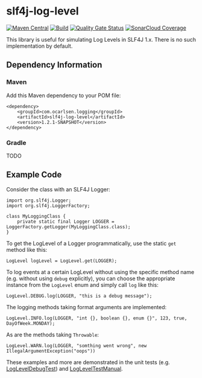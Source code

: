 # slf4j-log-level

[![Maven Central](https://img.shields.io/maven-central/v/com.ocarlsen.logging/slf4j-log-level.svg?label=Maven%20Central)](https://search.maven.org/search?q=g:%22com.ocarlsen.logging%22%20AND%20a:%22slf4j-log-level%22)
[![Build](https://github.com/ocarlsen/slf4j-log-level/actions/workflows/build.yml/badge.svg)](https://github.com/ocarlsen/slf4j-log-level/actions/workflows/build.yml)
[![Quality Gate Status](https://sonarcloud.io/api/project_badges/measure?project=ocarlsen_slf4j-log-level&metric=alert_status)](https://sonarcloud.io/dashboard?id=ocarlsen_slf4j-log-level)
[![SonarCloud Coverage](https://sonarcloud.io/api/project_badges/measure?project=ocarlsen_slf4j-log-level&metric=coverage)](https://sonarcloud.io/component_measures/metric/coverage/list?id=ocarlsen_slf4j-log-level)

This library is useful for simulating Log Levels in SLF4J 1.x. There is no such implementation by default.

## Dependency Information

### Maven

Add this Maven dependency to your POM file:

    <dependency>
        <groupId>com.ocarlsen.logging</groupId>
        <artifactId>slf4j-log-level</artifactId>
        <version>1.2.1-SNAPSHOT</version>
    </dependency>

### Gradle

TODO

## Example Code

Consider the class with an SLF4J Logger:

    import org.slf4j.Logger;
    import org.slf4j.LoggerFactory;

    class MyLoggingClass {
        private static final Logger LOGGER = LoggerFactory.getLogger(MyLoggingClass.class);
    }

To get the LogLevel of a Logger programmatically, use the static `get` method like this:

    LogLevel logLevel = LogLevel.get(LOGGER);

To log events at a certain LogLevel without using the specific method name (e.g. without using `debug` explicitly), you can choose the
appropriate instance from the `LogLevel` enum and simply call `log` like this:

    LogLevel.DEBUG.log(LOGGER, "this is a debug message");

The logging methods taking format arguments are implemented:

    LogLevel.INFO.log(LOGGER, "int {}, boolean {}, enum {}", 123, true, DayOfWeek.MONDAY);

As are the methods taking `Throwable`:

    LogLevel.WARN.log(LOGGER, "somthing went wrong", new IllegalArgumentException("oops"))

These examples and more are demonstrated in the unit tests (e.g.
[LogLevelDebugTest](https://github.com/ocarlsen/slf4j-log-level/blob/develop/src/test/java/com/ocarlsen/logging/LogLevelDebugTest.java))
and
[LogLevelTestManual](https://github.com/ocarlsen/slf4j-log-level/blob/develop/src/test/java/com/ocarlsen/logging/LogLevelTestManual.java).


